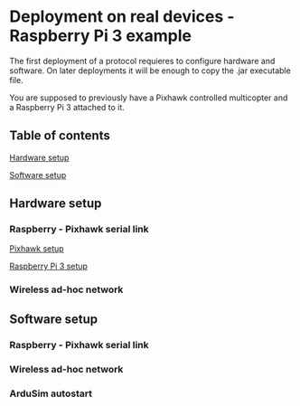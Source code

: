 # Deployment on real devices - Raspberry Pi 3 example

The first deployment of a protocol requieres to configure hardware and software. On later deployments it will be enough to copy the .jar executable file.

You are supposed to previously have a Pixhawk controlled multicopter and a Raspberry Pi 3 attached to it.

## Table of contents

[Hardware setup](#markdown-header-hardware-setup)

[Software setup](#markdown-header-software-setup)

## Hardware setup

### Raspberry - Pixhawk serial link


[Pixhawk setup](pixhawk.jpg)

[Raspberry Pi 3 setup](raspberry.jpg)


### Wireless ad-hoc network




## Software setup

### Raspberry - Pixhawk serial link




### Wireless ad-hoc network



### ArduSim autostart





